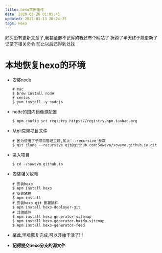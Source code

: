 ```yaml
---
title: hexo常用操作
date: 2020-03-26 01:05:41
updated: 2021-01-13 20:24:35
tags: Hexo
---
```


好久没有更新文章了,我甚至都不记得的我还有个网站了
折腾了半天终于能更新了
记录下相关命令
防止以后还得到处找

# 本地恢复hexo的环境

- 安装node

  ```shell
  # mac
  $ brew install node
  # centos
  $ yum install -y nodejs
  ```

- node的国内镜像源配置

  ```shell
  $ npm config set registry https://registry.npm.taobao.org
  ```

- 从git克隆项目文件

  ```shell
  # 因为使用了子项目管理主题,加上'--recursive'参数 
  $ git clone --recursive git@github.com:Sowevo/sowevo.github.io.git
  ```

- 进入项目

  ```shell
  $ cd ~/sowevo.github.io
  ```

- 安装相关依赖

  ```shell
  # 安装hexo
  $ npm install hexo
  # 安装依赖
  $ npm install
  # 安装hexo git 部署插件
  $ npm install hexo-deployer-git
  # 其他插件
  $ npm install hexo-generator-sitemap
  $ npm install hexo-generator-baidu-sitemap
  $ npm install hexo-generator-feed
  ```

- 至此,环境恢复完成,可以开始干活了!!!

- **记得提交hexo分支的源文件**